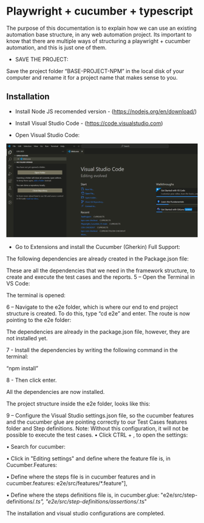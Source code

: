 # Playwright + cucumber + typescript

The purpose of this documentation is to explain how we can use an existing automation base structure, in any web automation project.
Its important to know that there are multiple ways of structuring a playwright + cucumber automation, and this is just one of them.

* SAVE THE PROJECT:

Save the project folder “BASE-PROJECT-NPM” in the local disk of your computer and rename it for a project name that makes sense to you.

## Installation
<!-- Foldable section starts here -->

* Install Node JS recomended version - (https://nodejs.org/en/download/)

* Install Visual Studio Code - (https://code.visualstudio.com)

* Open Visual Studio Code:

 ![alt text](image.png)
  
* Go to Extensions and install the Cucumber (Gherkin) Full Support:
  
 
The following dependencies are already created in the Package.json file:

 
These are all the dependencies that we need in the framework structure, to create and execute the test cases and the reports.
5 – Open the Terminal in VS Code:

 
 The terminal is opened:

 
6 – Navigate to the e2e folder, which is where our end to end project structure is created.
To do this, type “cd e2e” and enter.
The route is now pointing to the e2e folder:

 
The dependencies are already in the package.json file, however, they are not installed yet. 

7  - Install the dependencies by writing the following command in the terminal:

“npm install”

8 - Then click enter.

All the dependencies are now installed.

The project structure inside the e2e folder, looks like this:

 

9 – Configure the Visual Studio settings.json file, so the cucumber features and the cucumber glue are pointing correctly to our Test Cases features folder and Step definitions.
Note: Without this configuration, it will not be possible to execute the test cases.
•	Click CTRL + , to open the settings:
 
 
 
•	Search for cucumber:
 
 
 
•	Click in "Editing settings" and define where the feature file is, in Cucumber.Features:
 
 
  
•	Define where the steps file is in cucumber features and in cucumber.features:
e2e/src/features/*.feature"],
 

•	Define where the steps definitions file is, in cucumber.glue:
    "e2e/src/step-definitions/*.ts",
    "e2e/src/step-definitions/assertions/*.ts"
 

The installation and visual studio configurations are completed.
<!-- Foldable section ends here -->






